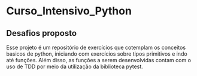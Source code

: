 # Curso_Intensivo_Python
## Desafios proposto

Esse projeto é um repositório de exercícios que cotemplam os conceitos basicos de python, iniciando com exercícios sobre tipos primitivos e indo até funções.
Além disso, as funções a serem desenvolvidas contam com o uso de TDD por meio da utilização da biblioteca pytest.
 
